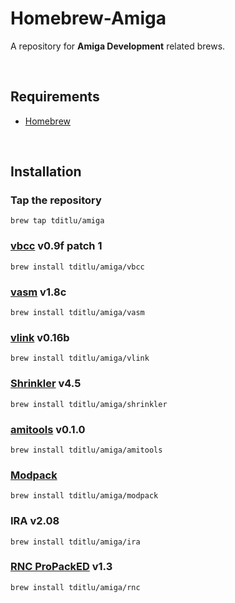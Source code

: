 Homebrew-Amiga
==============

A repository for **Amiga Development** related brews.

 

Requirements
------------

* [Homebrew](https://github.com/mxcl/homebrew)

 

Installation
------------

### Tap the repository

~~~~~~~~~~~~~~~~~~~~~~~~~~~~~~~~~~~~~~~~~~~~~~~~~~~~~~~~~~~~~~~~~~~~~~~~~~~~~~~~
brew tap tditlu/amiga
~~~~~~~~~~~~~~~~~~~~~~~~~~~~~~~~~~~~~~~~~~~~~~~~~~~~~~~~~~~~~~~~~~~~~~~~~~~~~~~~

### [vbcc](http://sun.hasenbraten.de/vbcc/) v0.9f patch 1

~~~~~~~~~~~~~~~~~~~~~~~~~~~~~~~~~~~~~~~~~~~~~~~~~~~~~~~~~~~~~~~~~~~~~~~~~~~~~~~~
brew install tditlu/amiga/vbcc
~~~~~~~~~~~~~~~~~~~~~~~~~~~~~~~~~~~~~~~~~~~~~~~~~~~~~~~~~~~~~~~~~~~~~~~~~~~~~~~~

### [vasm](http://sun.hasenbraten.de/vasm/) v1.8c

~~~~~~~~~~~~~~~~~~~~~~~~~~~~~~~~~~~~~~~~~~~~~~~~~~~~~~~~~~~~~~~~~~~~~~~~~~~~~~~~
brew install tditlu/amiga/vasm
~~~~~~~~~~~~~~~~~~~~~~~~~~~~~~~~~~~~~~~~~~~~~~~~~~~~~~~~~~~~~~~~~~~~~~~~~~~~~~~~

### [vlink](http://sun.hasenbraten.de/vlink/) v0.16b

~~~~~~~~~~~~~~~~~~~~~~~~~~~~~~~~~~~~~~~~~~~~~~~~~~~~~~~~~~~~~~~~~~~~~~~~~~~~~~~~
brew install tditlu/amiga/vlink
~~~~~~~~~~~~~~~~~~~~~~~~~~~~~~~~~~~~~~~~~~~~~~~~~~~~~~~~~~~~~~~~~~~~~~~~~~~~~~~~

### [Shrinkler](https://github.com/askeksa/Shrinkler) v4.5

~~~~~~~~~~~~~~~~~~~~~~~~~~~~~~~~~~~~~~~~~~~~~~~~~~~~~~~~~~~~~~~~~~~~~~~~~~~~~~~~
brew install tditlu/amiga/shrinkler
~~~~~~~~~~~~~~~~~~~~~~~~~~~~~~~~~~~~~~~~~~~~~~~~~~~~~~~~~~~~~~~~~~~~~~~~~~~~~~~~

### [amitools](https://github.com/cnvogelg/amitools) v0.1.0

~~~~~~~~~~~~~~~~~~~~~~~~~~~~~~~~~~~~~~~~~~~~~~~~~~~~~~~~~~~~~~~~~~~~~~~~~~~~~~~~
brew install tditlu/amiga/amitools
~~~~~~~~~~~~~~~~~~~~~~~~~~~~~~~~~~~~~~~~~~~~~~~~~~~~~~~~~~~~~~~~~~~~~~~~~~~~~~~~

### [Modpack](https://github.com/amigadev/modpack)

~~~~~~~~~~~~~~~~~~~~~~~~~~~~~~~~~~~~~~~~~~~~~~~~~~~~~~~~~~~~~~~~~~~~~~~~~~~~~~~~
brew install tditlu/amiga/modpack
~~~~~~~~~~~~~~~~~~~~~~~~~~~~~~~~~~~~~~~~~~~~~~~~~~~~~~~~~~~~~~~~~~~~~~~~~~~~~~~~

### IRA v2.08

~~~~~~~~~~~~~~~~~~~~~~~~~~~~~~~~~~~~~~~~~~~~~~~~~~~~~~~~~~~~~~~~~~~~~~~~~~~~~~~~
brew install tditlu/amiga/ira
~~~~~~~~~~~~~~~~~~~~~~~~~~~~~~~~~~~~~~~~~~~~~~~~~~~~~~~~~~~~~~~~~~~~~~~~~~~~~~~~


### [RNC ProPackED](https://github.com/lab313ru/rnc_propack_source) v1.3

~~~~~~~~~~~~~~~~~~~~~~~~~~~~~~~~~~~~~~~~~~~~~~~~~~~~~~~~~~~~~~~~~~~~~~~~~~~~~~~~
brew install tditlu/amiga/rnc
~~~~~~~~~~~~~~~~~~~~~~~~~~~~~~~~~~~~~~~~~~~~~~~~~~~~~~~~~~~~~~~~~~~~~~~~~~~~~~~~

